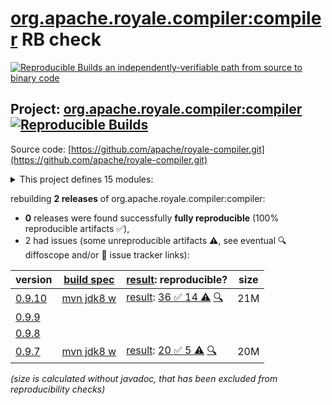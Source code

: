 [org.apache.royale.compiler:compiler](https://central.sonatype.com/artifact/org.apache.royale.compiler/compiler/versions) RB check
=======

[![Reproducible Builds](https://reproducible-builds.org/images/logos/rb.svg) an independently-verifiable path from source to binary code](https://reproducible-builds.org/)

## Project: [org.apache.royale.compiler:compiler](https://central.sonatype.com/artifact/org.apache.royale.compiler/compiler/versions) [![Reproducible Builds](https://img.shields.io/endpoint?url=https://raw.githubusercontent.com/jvm-repo-rebuild/reproducible-central/master/content/org/apache/royale/compiler/badge.json)](https://github.com/jvm-repo-rebuild/reproducible-central/blob/master/content/org/apache/royale/compiler/README.md)

Source code: [https://github.com/apache/royale-compiler.git](https://github.com/apache/royale-compiler.git)

<details><summary>This project defines 15 modules:</summary>

* [org.apache.royale.compiler:compiler](https://central.sonatype.com/artifact/org.apache.royale.compiler/compiler/overview)
* [org.apache.royale.compiler:compiler-common](https://central.sonatype.com/artifact/org.apache.royale.compiler/compiler-common/overview)
* [org.apache.royale.compiler:compiler-externc](https://central.sonatype.com/artifact/org.apache.royale.compiler/compiler-externc/overview)
* [org.apache.royale.compiler:compiler-jx](https://central.sonatype.com/artifact/org.apache.royale.compiler/compiler-jx/overview)
* [org.apache.royale.compiler:compiler-playerglobalc](https://central.sonatype.com/artifact/org.apache.royale.compiler/compiler-playerglobalc/overview)
* [org.apache.royale.compiler:compiler-test-utils](https://central.sonatype.com/artifact/org.apache.royale.compiler/compiler-test-utils/overview)
* [org.apache.royale.compiler:debugger](https://central.sonatype.com/artifact/org.apache.royale.compiler/debugger/overview)
* [org.apache.royale.compiler:flex-compiler-oem](https://central.sonatype.com/artifact/org.apache.royale.compiler/flex-compiler-oem/overview)
* [org.apache.royale.compiler:formatter](https://central.sonatype.com/artifact/org.apache.royale.compiler/formatter/overview)
* [org.apache.royale.compiler:linter](https://central.sonatype.com/artifact/org.apache.royale.compiler/linter/overview)
* [org.apache.royale.compiler:royale-ant-tasks](https://central.sonatype.com/artifact/org.apache.royale.compiler/royale-ant-tasks/overview)
* [org.apache.royale.compiler:royale-compiler-parent](https://central.sonatype.com/artifact/org.apache.royale.compiler/royale-compiler-parent/overview)
* [org.apache.royale.compiler:royale-maven-plugin](https://central.sonatype.com/artifact/org.apache.royale.compiler/royale-maven-plugin/overview)
* [org.apache.royale.compiler:royaleunit-ant-tasks](https://central.sonatype.com/artifact/org.apache.royale.compiler/royaleunit-ant-tasks/overview)
* [org.apache.royale.compiler:swfutils](https://central.sonatype.com/artifact/org.apache.royale.compiler/swfutils/overview)
</details>

rebuilding **2 releases** of org.apache.royale.compiler:compiler:
- **0** releases were found successfully **fully reproducible** (100% reproducible artifacts :white_check_mark:),
- 2 had issues (some unreproducible artifacts :warning:, see eventual :mag: diffoscope and/or :memo: issue tracker links):

| version | [build spec](/BUILDSPEC.md) | [result](https://reproducible-builds.org/docs/jvm/): reproducible? | size |
| -- | --------- | ------ | -- |
| [0.9.10](https://central.sonatype.com/artifact/org.apache.royale.compiler/compiler/0.9.10/pom) | [mvn jdk8 w](royale-compiler-0.9.10.buildspec) | [result](royale-maven-plugin-0.9.10.buildinfo): [36 :white_check_mark:  14 :warning:](royale-maven-plugin-0.9.10.buildcompare) [:mag:](royale-maven-plugin-0.9.10.diffoscope) | 21M |
| [0.9.9](https://central.sonatype.com/artifact/org.apache.royale.compiler/compiler/0.9.9/pom) | | | |
| [0.9.8](https://central.sonatype.com/artifact/org.apache.royale.compiler/compiler/0.9.8/pom) | | | |
| [0.9.7](https://central.sonatype.com/artifact/org.apache.royale.compiler/compiler/0.9.7/pom) | [mvn jdk8 w](royale-compiler-0.9.7.buildspec) | [result](royale-maven-plugin-0.9.7.buildinfo): [20 :white_check_mark:  5 :warning:](royale-maven-plugin-0.9.7.buildcompare) [:mag:](royale-maven-plugin-0.9.7.diffoscope) | 20M |

<i>(size is calculated without javadoc, that has been excluded from reproducibility checks)</i>

